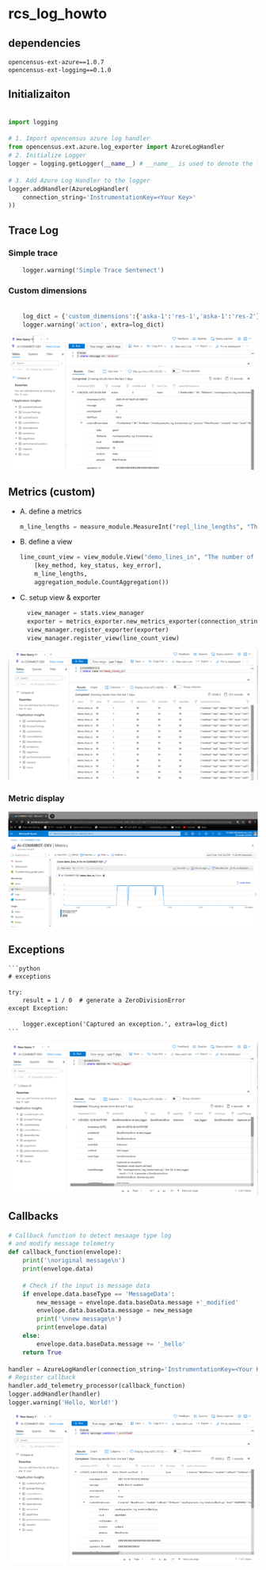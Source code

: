 # rcs_log_howto


## dependencies
```
opencensus-ext-azure==1.0.7
opencensus-ext-logging==0.1.0
```


## Initializaiton

```python

import logging

# 1. Import opencensus azure log handler
from opencensus.ext.azure.log_exporter import AzureLogHandler
# 2. Initialize Logger
logger = logging.getLogger(__name__) # __name__ is used to denote the full name of the current module

# 3. Add Azure Log Handler to the logger
logger.addHandler(AzureLogHandler(
    connection_string='InstrumentationKey=<Your Key>'
)) 
```

## Trace Log

### Simple trace
```python
    logger.warning('Simple Trace Sentenect')
```
### Custom dimensions
```python

    log_dict = {'custom_dimensions':{'aska-1':'res-1','aska-1':'res-2'}}
    logger.warning('action', extra=log_dict)
```
![trace_cust_dim](/images/trace_custom_dim.png)


## Metrics (custom)
* A. define a metrics 
   ```python
   m_line_lengths = measure_module.MeasureInt("repl_line_lengths", "The distribution of line lengths", "By")
   ```
* B. define a view 
    ```python
    line_count_view = view_module.View("demo_lines_in", "The number of lines from standard input",
        [key_method, key_status, key_error],
        m_line_lengths,
        aggregation_module.CountAggregation())

    ```
* C. setup view & exporter
  ```python
    view_manager = stats.view_manager
    exporter = metrics_exporter.new_metrics_exporter(connection_string='InstrumentationKey=<Your Key>')
    view_manager.register_exporter(exporter)
    view_manager.register_view(line_count_view)
  ```
![metrics_custom](/images/metrics_custom.png)

### Metric display
![metrics_display](/images/metric_plot.png)


## Exceptions

    ```python
    # exceptions

    try:
        result = 1 / 0  # generate a ZeroDivisionError
    except Exception:

        logger.exception('Captured an exception.', extra=log_dict)
    ```

![exception](/images/exception.png)



## Callbacks

```python
# Callback function to detect mesaage type log 
# and modify message telemetry
def callback_function(envelope):
    print('\noriginal message\n')
    print(envelope.data)

    # Check if the input is message data
    if envelope.data.baseType == 'MessageData':
        new_message = envelope.data.baseData.message +'_modified'
        envelope.data.baseData.message = new_message
        print('\nnew message\n')
        print(envelope.data)
    else:
        envelope.data.baseData.message += '_hello'
    return True

handler = AzureLogHandler(connection_string='InstrumentationKey=<Your Key>')
# Register callback 
handler.add_telemetry_processor(callback_function)
logger.addHandler(handler)
logger.warning('Hello, World!')
```
![callback](/images/callback.png)
